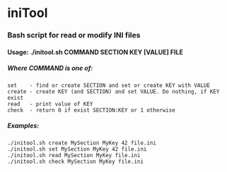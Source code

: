 # iniTool
### Bash script for read or modify INI files

#### Usage: ./initool.sh COMMAND SECTION KEY [VALUE] FILE

##### Where COMMAND is one of:
	set    - find or create SECTION and set or create KEY with VALUE
	create - create KEY (and SECTION) and set VALUE. Do nothing, if KEY exist
	read   - print value of KEY
	check  - return 0 if exist SECTION:KEY or 1 otherwise

##### Examples:
	./initool.sh create MySection MyKey 42 file.ini
	./initool.sh set MySection MyKey 42 file.ini
	./initool.sh read MySection MyKey file.ini
	./initool.sh check MySection MyKey file.ini

